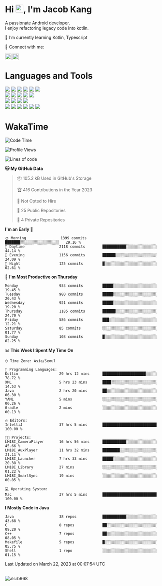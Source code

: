 # Hi <img src="https://media.giphy.com/media/hvRJCLFzcasrR4ia7z/giphy.gif" width="25px">, I'm Jacob Kang
A passionate Android developer.
</br>
I enjoy refactoring legacy code into kotlin.

🌱 I’m currently learning Kotlin, Typescript

🤝 Connect with me:

<a href="https://www.linkedin.com/in/minkyu-kang-b7477b1b2/"><img align="left" src="https://raw.githubusercontent.com/yushi1007/yushi1007/main/images/linkedin.svg" alt="Minkyu Kang | LinkedIn" width="21px"/></a>
<a href="https://www.instagram.com/_jacob_kang/"><img align="left" src="https://raw.githubusercontent.com/yushi1007/yushi1007/main/images/instagram.svg" alt="Jacob Kang | Instagram" width="21px"/></a>

</br>

# Languages and Tools

<div align="left">
<img src="https://img.shields.io/badge/java-007396?logo=java&logoColor=white"/>
<img src="https://img.shields.io/badge/kotlin-7F52FF?logo=kotlin&logoColor=white"/>
<img src="https://img.shields.io/badge/python-3776AB?logo=python&logoColor=white"/>
<img src="https://img.shields.io/badge/bash shell-4EAA25?logo=gnubash&logoColor=white"/>
<img src="https://img.shields.io/badge/c-A8B9CC?logo=c&logoColor=white"/>
<img src="https://img.shields.io/badge/c++-00599C?logo=c%2b%2b&logoColor=white"/>
</div>
<div align="left">
<img src="https://img.shields.io/badge/git-F05032?logo=git&logoColor=white"/>
<img src="https://img.shields.io/badge/github-181717?logo=github&logoColor=white"/>
<img src="https://img.shields.io/badge/mysql-4479A1?logo=mysql&logoColor=white"/>
<img src="https://img.shields.io/badge/sqlite-003B57?logo=sqlite&logoColor=white"/>
<img src="https://img.shields.io/badge/amazon AWS-232F3E?logo=amazonaws&logoColor=white"/>
</div>
<div align="left">
<img src="https://img.shields.io/badge/android-3DDC84?logo=android&logoColor=white"/>
<img src="https://img.shields.io/badge/linux-FCC624?logo=linux&logoColor=white"/>
<img src="https://img.shields.io/badge/flask-000000?logo=flask&logoColor=white"/>
<img src="https://img.shields.io/badge/arduino-00979D?logo=arduino&logoColor=white"/>
</div>
<div align="left">
<img src="https://img.shields.io/badge/slack-4A154B?logo=slack&logoColor=white"/>
<img src="https://img.shields.io/badge/notion-000000?logo=notion&logoColor=white"/>
<img src="https://img.shields.io/badge/jira-0052CC?logo=jira&logoColor=white"/>
<img src="https://img.shields.io/badge/postman-FF6C37?logo=postman&logoColor=white"/>
<img src="https://img.shields.io/badge/intellij-000000?logo=intellijidea&logoColor=white"/>
<img src="https://img.shields.io/badge/pycharm-000000?logo=pycharm&logoColor=white"/>
</div>

# WakaTime

<!--START_SECTION:waka-->
![Code Time](http://img.shields.io/badge/Code%20Time-2%2C220%20hrs%2011%20mins-blue)

![Profile Views](http://img.shields.io/badge/Profile%20Views-0-blue)

![Lines of code](https://img.shields.io/badge/From%20Hello%20World%20I%27ve%20Written-2.1%20million%20lines%20of%20code-blue)

**🐱 My GitHub Data** 

> 📦 105.2 kB Used in GitHub's Storage 
 > 
> 🏆 416 Contributions in the Year 2023
 > 
> 🚫 Not Opted to Hire
 > 
> 📜 25 Public Repositories 
 > 
> 🔑 4 Private Repositories 
 > 
**I'm an Early 🐤** 

```text
🌞 Morning                1399 commits        ███████░░░░░░░░░░░░░░░░░░   29.16 % 
🌆 Daytime                2118 commits        ███████████░░░░░░░░░░░░░░   44.14 % 
🌃 Evening                1156 commits        ██████░░░░░░░░░░░░░░░░░░░   24.09 % 
🌙 Night                  125 commits         █░░░░░░░░░░░░░░░░░░░░░░░░   02.61 % 
```
📅 **I'm Most Productive on Thursday** 

```text
Monday                   933 commits         █████░░░░░░░░░░░░░░░░░░░░   19.45 % 
Tuesday                  980 commits         █████░░░░░░░░░░░░░░░░░░░░   20.43 % 
Wednesday                921 commits         █████░░░░░░░░░░░░░░░░░░░░   19.20 % 
Thursday                 1185 commits        ██████░░░░░░░░░░░░░░░░░░░   24.70 % 
Friday                   586 commits         ███░░░░░░░░░░░░░░░░░░░░░░   12.21 % 
Saturday                 85 commits          ░░░░░░░░░░░░░░░░░░░░░░░░░   01.77 % 
Sunday                   108 commits         █░░░░░░░░░░░░░░░░░░░░░░░░   02.25 % 
```


📊 **This Week I Spent My Time On** 

```text
🕑︎ Time Zone: Asia/Seoul

💬 Programming Languages: 
Kotlin                   29 hrs 12 mins      ████████████████████░░░░░   78.72 % 
XML                      5 hrs 23 mins       ████░░░░░░░░░░░░░░░░░░░░░   14.53 % 
Java                     2 hrs 20 mins       ██░░░░░░░░░░░░░░░░░░░░░░░   06.30 % 
YAML                     5 mins              ░░░░░░░░░░░░░░░░░░░░░░░░░   00.26 % 
Gradle                   2 mins              ░░░░░░░░░░░░░░░░░░░░░░░░░   00.13 % 

🔥 Editors: 
IntelliJ                 37 hrs 5 mins       █████████████████████████   100.00 % 

🐱‍💻 Projects: 
LM18I_CameraPlayer       16 hrs 56 mins      ███████████░░░░░░░░░░░░░░   45.66 % 
LM18I_AuxPlayer          11 hrs 32 mins      ████████░░░░░░░░░░░░░░░░░   31.11 % 
LM18I_Launcher           7 hrs 33 mins       █████░░░░░░░░░░░░░░░░░░░░   20.38 % 
LM18I_Library            27 mins             ░░░░░░░░░░░░░░░░░░░░░░░░░   01.22 % 
LM18I_SmartSync          19 mins             ░░░░░░░░░░░░░░░░░░░░░░░░░   00.85 % 

💻 Operating System: 
Mac                      37 hrs 5 mins       █████████████████████████   100.00 % 
```

**I Mostly Code in Java** 

```text
Java                     38 repos            ███████████░░░░░░░░░░░░░░   43.68 % 
C                        8 repos             ██░░░░░░░░░░░░░░░░░░░░░░░   09.20 % 
C++                      7 repos             ██░░░░░░░░░░░░░░░░░░░░░░░   08.05 % 
Makefile                 5 repos             █░░░░░░░░░░░░░░░░░░░░░░░░   05.75 % 
Shell                    1 repo              ░░░░░░░░░░░░░░░░░░░░░░░░░   01.15 % 
```




 Last Updated on March 22, 2023 at 00:07:54 UTC
<!--END_SECTION:waka-->

</br>

<div align="left">
<img align="left" src="https://github-readme-stats.vercel.app/api/top-langs?username=alsrb968&show_icons=true&locale=en&layout=compact&theme=dark" alt="alsrb968" />
</div>
